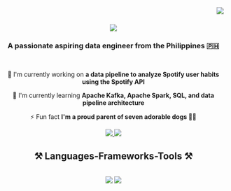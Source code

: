 <img align="right" src="https://visitor-badge.laobi.icu/badge?page_id=axsulit.axsulit" />

<h1 align="center">
    <img src="https://readme-typing-svg.herokuapp.com/?font=Righteous&size=35&center=true&vCenter=true&width=500&height=70&duration=4000&lines=Hi+There!+👋;+I'm+Anne+Sulit!;" />
</h1>

<h3 align="center">A passionate aspiring data engineer from the Philippines 🇵🇭</h3>

<br/>

<div align="center">
 
🔭 I'm currently working on **a data pipeline to analyze Spotify user habits using the Spotify API**

🌱 I'm currently learning **Apache Kafka, Apache Spark, SQL, and data pipeline architecture**

⚡ Fun fact **I'm a proud parent of seven adorable dogs 🐶🐾**

 </div>

<div align="center"> 
  <a href="mailto:annegabriellesulit@gmail.com">
    <img src="https://img.shields.io/badge/Gmail-333333?style=for-the-badge&logo=gmail&logoColor=red" />
  </a>
  <a href="https://linkedin.com/in/annesulit" target="_blank">
    <img src="https://img.shields.io/badge/LinkedIn-0077B5?style=for-the-badge&logo=linkedin&logoColor=white" target="_blank" />
  </a>
</div>

<h2 align="center">⚒️ Languages-Frameworks-Tools ⚒️</h2>
<br/>
<div align="center">
    <img src="https://skillicons.dev/icons?i=python,java,c,cpp,mysql,html,css,javascript,nextjs,flask,mongodb,firebase" />
    <img src="https://skillicons.dev/icons?i=github,vscode,git,github,figma" /><br>
</div>

<!--
**axsulit/axsulit** is a ✨ _special_ ✨ repository because its `README.md` (this file) appears on your GitHub profile.

Here are some ideas to get you started:

- 🔭 I’m currently working on ...
- 🌱 I’m currently learning ...
- 👯 I’m looking to collaborate on ...
- 🤔 I’m looking for help with ...
- 💬 Ask me about ...
- 📫 How to reach me: ...
- 😄 Pronouns: ...
- ⚡ Fun fact: ...
-->
